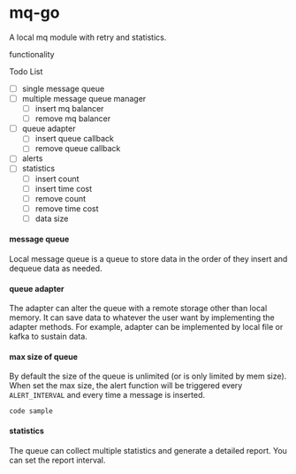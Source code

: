 # mq-go

A local mq module with retry and statistics.

functionality

Todo List

- [ ] single message queue
- [ ] multiple message queue manager
    - [ ] insert mq balancer
    - [ ] remove mq balancer
- [ ] queue adapter
    - [ ] insert queue callback
    - [ ] remove queue callback
- [ ] alerts
- [ ] statistics
    - [ ] insert count
    - [ ] insert time cost
    - [ ] remove count
    - [ ] remove time cost
    - [ ] data size

#### message queue

Local message queue is a queue to store data in the order of they insert and dequeue data as needed.


#### queue adapter

The adapter can alter the queue with a remote storage other than local memory. It can save data to whatever the user want by implementing the adapter methods.
For example, adapter can be implemented by local file or kafka to sustain data.

#### max size of queue

By default the size of the queue is unlimited (or is only limited by mem size). When set the max size, the alert function will be triggered every `ALERT_INTERVAL` and every time a message is inserted.

```
code sample
```

#### statistics

The queue can collect multiple statistics and generate a detailed report.
You can set the report interval.
